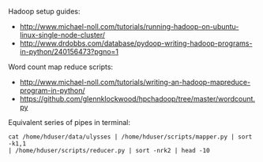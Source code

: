 Hadoop setup guides:
* http://www.michael-noll.com/tutorials/running-hadoop-on-ubuntu-linux-single-node-cluster/
* http://www.drdobbs.com/database/pydoop-writing-hadoop-programs-in-python/240156473?pgno=1

Word count map reduce scripts:
* http://www.michael-noll.com/tutorials/writing-an-hadoop-mapreduce-program-in-python/
* https://github.com/glennklockwood/hpchadoop/tree/master/wordcount.py

Equivalent series of pipes in terminal:
```
cat /home/hduser/data/ulysses | /home/hduser/scripts/mapper.py | sort -k1,1 
| /home/hduser/scripts/reducer.py | sort -nrk2 | head -10
```
